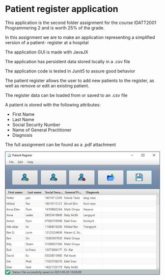# Patient register application

This application is the second folder assignment for the course IDATT2001 Programmering 2 and is worth 25% of the grade. 

In this assignment we are to make an application representing a simplified version of a patient- register at a hospital

The application GUI is made with JavaJX

The application has persistent data stored locally in a .csv file

The application code is tested in Junit5 to assure good behavior

The patient register allows the user to add new patients to the register, as well as remove or edit an existing patient. 

The register data can be loaded from or saved to an .csv file

A patient is stored with the following attributes:
- First Name
- Last Name
- Social Security Number
- Name of General Practitioner
- Diagnosis

The full assignment can be found as a .pdf attachment

![Patient register](src/main/resources/no/ntnu/eventu/images/PatientRegister.JPG)